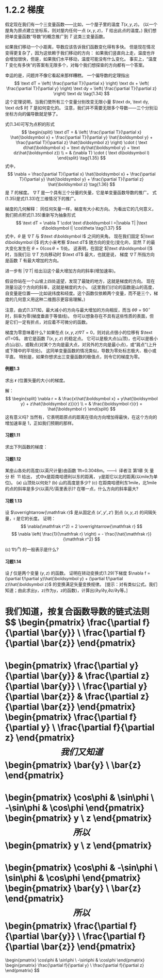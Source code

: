 # 1.2.2 梯度

假定现在我们有一个三变量函数——比如，一个屋子里的温度 $T(x, y, z)$。
(以一个屋角为原点建立坐标系，则对屋内任何一点 $(x, y, z)$，$T$ 给出此点的温度。)
我们想把单变量函数“导数”的概念推广到 $T$ 这类三变量函数。

如果我们移动一个小距离，导数应该告诉我们函数变化得有多快。
但是现在情况变得更复杂了，因为这依赖于我们移动的方向：
如果我们竖直向上走，温度也许会增加很快，但是，如果我们水平移动，温度可能没有什么变化。
事实上，“温度 $T$ 变化有多快”的答案有无限多个，对每个我们想探查的方向都有一个答案。

幸运的是，问题并不像它看起来那样糟糕。
一个偏导数的定理指出
$$
  \text dT = \left( \frac{\partial T}{\partial x} \right) \text dx + \left( \frac{\partial T}{\partial y} \right)  \text dy + \left( \frac{\partial T}{\partial z} \right) \text dz
  \tag{1.34}
$$
这个定理说明，当我们使所有三个变量分别改变无限小量 $\text dx, \text dy, \text dz$ 时 $T$ 是如何变化的。
注意，我们并不需要无限多个导数——三个分别沿坐标方向的偏导数就足够了。

式(1.34)可写为点积的形式
$$
\begin{split}
  \text dT
  = & \left( \frac{\partial T}{\partial x} \hat{\boldsymbol x} + \frac{\partial T}{\partial y} \hat{\boldsymbol y} + \frac{\partial T}{\partial z} \hat{\boldsymbol z} \right)  \cdot ( \text d\hat{\boldsymbol x} + \text dy\hat{\boldsymbol y} + \text dz\hat{\boldsymbol z}) \\
  = & (\nabla T) \cdot ( \text d\boldsymbol l)
\end{split}
  \tag{1.35}
$$
式中，
$$
  \nabla = \frac{\partial T}{\partial x} \hat{\boldsymbol x} + \frac{\partial T}{\partial y} \hat{\boldsymbol y} + \frac{\partial T}{\partial z} \hat{\boldsymbol z} 
  \tag{1.36}
$$
是 $T$ 的梯度。
$\nabla T$ 是一个具有三个分量的矢量，它是单变量函数导数的推广。
式(1.35)是式(1.33)在三维情况下的推广。

梯度的几何解释：
同任何矢量一样，梯度有大小和方向。
为看出它的几何意义，我们把点积式(1.35)重新写为抽象形式
$$
  \text dT = \nabla T \cdot \text  d\boldsymbol l =|\nabla T| |\text  d\boldsymbol l| \cos\theta
  \tag{1.37}
$$
式中，$\theta$ 是 $\nabla T$ 与 $\text d\boldsymbol l$ 之间的夹角。
现在我们固定 $|\text d\boldsymbol l|$ 的大小来考察 $\text dT$ 随方向的变化(变化$\theta$)，显然 $T$ 的最大变化发生在 $\theta=0(\cos\theta=1$)处。
这表明，在固定 $|\text d\boldsymbol l|$ 时，当我们沿 $\nabla T$ 方向移动时 $\text dT$ 最大，也就是说，
梯度 $\nabla T$ 所指方向是函数 $T$ 有最大增加的方向。

进一步有
$|\nabla T|$ 给出沿这个最大增加方向的斜率(增加速率)。

假设你站在一个山坡上四处遥望，发现了最陡的地方，这就是梯度的方向。
现在测量沿这个方向的斜率，这就是梯度的大小。
(这里我们讨论的函数是山的高度，自变量是位置——比如说纬度和经度。这个函数仅依赖两个变量，而不是三个，梯度的几何意义用这种二维图示更容易理解。)

注意，由式(1.37)知，最大减小的方向与最大增加的方向相反，而当 $\theta θ=90^{\circ}$ 时，斜率为零(梯度垂直于等值线)。
你可以想象存在不具有这些性质的表面，但是它们一定有折点，对应着不可微分的函数。

梯度为零意味着什么?
如果在点 $(x, y, z) \nabla T =0$，则对此点很小的位移有 $\text dT=0$。
故它是函数 $T(x, y, z)$ 的稳定点。
它可以是极大点(山顶)，也可以是极小点(山谷)，或鞍点(对某个方向是最大点，对另外的方向是最小点)，或“肩点”(上升或下降中的平坦处)。
这同单变量函数的情况类似，导数为零处标志极大、极小或平直。
特别是，如果你想求出三变量函数的极值点，则令它的梯度为零。

#### 例题1.3

求出 $\boldsymbol r$ (位置矢量的大小)的梯度。

解：
$$
\begin{split}
  \nabla r
  = & \frac{x\hat{\boldsymbol x} + y\hat{\boldsymbol y} + z\hat{\boldsymbol z}}{r} \\
  = & \frac{\boldsymbol r}{r} = \hat{\boldsymbol r}
\end{split}
$$
这有意义吗?
当然有，它表明距原点的距离在径向方向增加得最快，在这个方向的增加速率是 $1$，正如我们预期的那样。

#### 习题1.11
求出下列函数的梯度：


#### 习题1.12

某座山各处的高度(以英尺计量)由函数
1ft=0.3048m。——ì  译者注
第1章 矢 量 分 析  11
给出， 式中x是距南哈德利以东的距离， y是距它以北的距离(以mile为单位)。
(a) 山顶处以何处?
(b) 山的高度是多少?
(c) 在距南哈德利东1mile，北1mile的点的斜率是多少(以英尺/英里表示)? 在哪一点，什么方向的斜率最大?

#### 习题 1.13

设 $\overrightarrow{\mathfrak r}$ 是从固定点 $(x', y', z')$ 到点 $(x, y, z)$ 的间隔矢量，$\mathfrak r$ 是它的长度。
证明：
$$
  \nabla(\mathfrak r^2) = 2 \overrightarrow{\mathfrak r}
$$
$$
  \nabla \left( \frac{1}{\mathfrak r} \right) = - \frac{\hat{\mathfrak r}}{\mathfrak r^2}
$$

(c) $\nabla(\mathfrak r^n)$ 的一般表示是什么?

#### 习题1.14

设 $f$ 仅是两个变量 $(y, z)$ 的函数。
证明在转动变换式(1.29)下梯度 $\nabla f = (\partial f/\partial y)\hat{\boldsymbol y} + (\partial f/\partial z)\hat{\boldsymbol z}$ 的变换满足矢量变换规律。
[提示：对有类似公式。我们知道；由此求出y，z(作为y，z的函数)，计算出(∂y/∂y,∂z/∂y等。]

我们知道，按复合函数导数的链式法则
$$
  \begin{pmatrix}
    \frac{\partial f}{\partial \bar{y}} \\
    \frac{\partial f}{\partial \bar{z}}
  \end{pmatrix}
  = 
  \begin{pmatrix}
    \frac{\partial y}{\partial \bar{y}} & \frac{\partial z}{\partial \bar{y}} \\
    \frac{\partial y}{\partial \bar{z}} & \frac{\partial z}{\partial \bar{z}} 
  \end{pmatrix}
  \begin{pmatrix}
    \frac{\partial f}{\partial y} \\ \frac{\partial f}{\partial z} 
  \end{pmatrix}
$$
我们又知道
$$
  \begin{pmatrix}
    \bar{y} \\ \bar{z}
  \end{pmatrix}
  =
  \begin{pmatrix}
    \cos\phi & \sin\phi \\
    -\sin\phi & \cos\phi
  \end{pmatrix}
  \begin{pmatrix}
    y \\ z
  \end{pmatrix}
$$
所以
$$
  \begin{pmatrix}
    y \\ z
  \end{pmatrix}
  =
  \begin{pmatrix}
    \cos\phi & -\sin\phi \\
    \sin\phi & \cos\phi
  \end{pmatrix}
  \begin{pmatrix}
    \bar{y} \\ \bar{z}
  \end{pmatrix}
$$
所以
$$
  \begin{pmatrix}
    \frac{\partial f}{\partial \bar{y}} \\
    \frac{\partial f}{\partial \bar{z}}
  \end{pmatrix}
  = 
  \begin{pmatrix}
    \cos\phi & \sin\phi \\
    -\sin\phi & \cos\phi
  \end{pmatrix}
  \begin{pmatrix}
    \frac{\partial f}{\partial y} \\ \frac{\partial f}{\partial z} 
  \end{pmatrix}
$$
